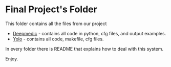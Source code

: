 # Final Project's Folder

This folder contains all the files from our project <br>

* [Deepmedic](https://github.com/alonshmilo/MedicalData_jce/tree/master/final/DeepMedic) - contains all code in python, cfg files, and output examples.
* [Yolo](https://github.com/alonshmilo/MedicalData_jce/blob/master/final/Yolo) - contains all code, makefile, cfg files. 

In every folder there is README that explains how to deal with this system.

Enjoy.

